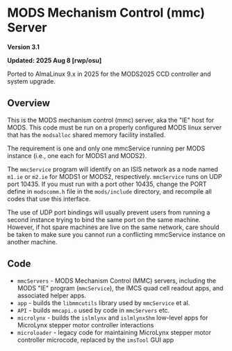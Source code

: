 # MODS Mechanism Control (mmc) Server
 
**Version 3.1**

**Updated: 2025 Aug 8 [rwp/osu]**

Ported to AlmaLinux 9.x in 2025 for the MODS2025 CCD controller and system upgrade.

## Overview

This is the MODS mechanism control (mmc) server, aka the "IE" host for MODS.  This code must be run on a properly configured MODS linux server that has the `modsalloc`
shared memory facility installed.

The requirement is one and only one mmcService running per MODS instance (i.e., one each for MODS1 and MODS2).

The `mmcService` program will identify on an ISIS network as a node named `m1.ie` or `m2.ie` for MODS1 or MODS2, respectively. `mmcService` runs on UDP port 10435. 
If you must run with a port other 10435,  change the PORT define in `modscomm.h` file in the `mods/include` directory, and recompile all codes that use this interface.

The use of UDP port bindings will usually prevent users from running a second instance trying to bind the same port on the same machine.  However, if hot spare machines
are live on the same network, care should be taken to make sure you cannot run a conflicting mmcService instance on another machine.  

## Code

 * `mmcServers` - MODS Mechanism Control (MMC) servers, including the MODS "IE" program (`mmcService`), the IMCS quad cell readout apps, and associated helper apps.
 * `app` - builds the `libmmcutils` library used by `mmcService` et al.
 * `API` - builds `mmcapi.o` used by code in `mmcServers` etc.
 * `microlynx` - builds the `islmlynx` and `islmlynxShm` low-level apps for MicroLynx stepper motor controller interactions
 * `microloader` - legacy code for maintaining MicroLynx stepper motor controller microcode, replaced by the `imsTool` GUI app

